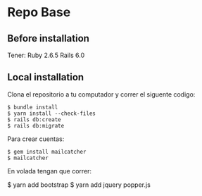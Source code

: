 # Repo Base

## Before installation

Tener:
Ruby 2.6.5
Rails 6.0

## Local installation

Clona el repositorio a tu computador y correr el siguente codigo:

    $ bundle install
    $ yarn install --check-files
    $ rails db:create
    $ rails db:migrate

Para crear cuentas:

    $ gem install mailcatcher
    $ mailcatcher

En volada tengan que correr:

$ yarn add bootstrap
$ yarn add jquery popper.js
